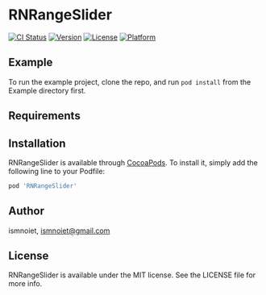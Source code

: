 # RNRangeSlider

[![CI Status](https://img.shields.io/travis/ismnoiet/RNRangeSlider.svg?style=flat)](https://travis-ci.org/ismnoiet/RNRangeSlider)
[![Version](https://img.shields.io/cocoapods/v/RNRangeSlider.svg?style=flat)](https://cocoapods.org/pods/RNRangeSlider)
[![License](https://img.shields.io/cocoapods/l/RNRangeSlider.svg?style=flat)](https://cocoapods.org/pods/RNRangeSlider)
[![Platform](https://img.shields.io/cocoapods/p/RNRangeSlider.svg?style=flat)](https://cocoapods.org/pods/RNRangeSlider)

## Example

To run the example project, clone the repo, and run `pod install` from the Example directory first.

## Requirements

## Installation

RNRangeSlider is available through [CocoaPods](https://cocoapods.org). To install
it, simply add the following line to your Podfile:

```ruby
pod 'RNRangeSlider'
```

## Author

ismnoiet, <ismnoiet@gmail.com>

## License

RNRangeSlider is available under the MIT license. See the LICENSE file for more info.
